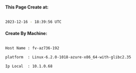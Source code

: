 
   
#### This Page Create at:

```bash

2023-12-16 - 18:39:56 UTC

```

#### Create By Machine:

```bash

Host Name : fv-az736-192

platform  : Linux-6.2.0-1018-azure-x86_64-with-glibc2.35

Ip Local  : 10.1.0.68

```

